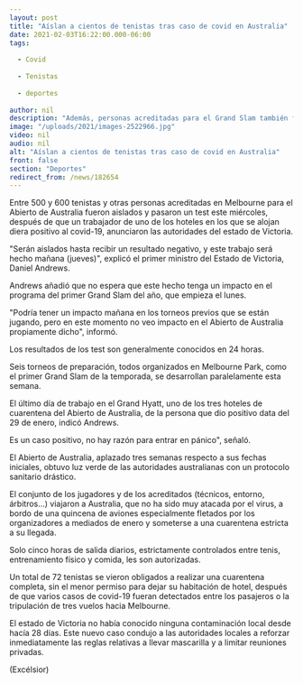 ```yaml
---
layout: post
title: "Aíslan a cientos de tenistas tras caso de covid en Australia"
date: 2021-02-03T16:22:00.000-06:00
tags:
  
  - Covid
  
  - Tenistas
  
  - deportes
  
author: nil
description: "Además, personas acreditadas para el Grand Slam también fueron aisladas. Se sometieron a un test este día, luego que un trabajador de uno de los hoteles diera positivo a coronavirus"
image: "/uploads/2021/images-2522966.jpg"
video: nil
audio: nil
alt: "Aíslan a cientos de tenistas tras caso de covid en Australia"
front: false
section: "Deportes"
redirect_from: /news/182654
---
```


Entre 500 y 600 tenistas y otras personas acreditadas en Melbourne para el Abierto de Australia fueron aislados y pasaron un test este miércoles, después de que un trabajador de uno de los hoteles en los que se alojan diera positivo al covid-19, anunciaron las autoridades del estado de Victoria.

"Serán aislados hasta recibir un resultado negativo, y este trabajo será hecho mañana (jueves)", explicó el primer ministro del Estado de Victoria, Daniel Andrews.

Andrews añadió que no espera que este hecho tenga un impacto en el programa del primer Grand Slam del año, que empieza el lunes.

"Podría tener un impacto mañana en los torneos previos que se están jugando, pero en este momento no veo impacto en el Abierto de Australia propiamente dicho", informó.

Los resultados de los test son generalmente conocidos en 24 horas.

Seis torneos de preparación, todos organizados en Melbourne Park, como el primer Grand Slam de la temporada, se desarrollan paralelamente esta semana.

El último día de trabajo en el Grand Hyatt, uno de los tres hoteles de cuarentena del Abierto de Australia, de la persona que dio positivo data del 29 de enero, indicó Andrews.

Es un caso positivo, no hay razón para entrar en pánico", señaló.

El Abierto de Australia, aplazado tres semanas respecto a sus fechas iniciales, obtuvo luz verde de las autoridades australianas con un protocolo sanitario drástico.

El conjunto de los jugadores y de los acreditados (técnicos, entorno, árbitros...) viajaron a Australia, que no ha sido muy atacada por el virus, a bordo de una quincena de aviones especialmente fletados por los organizadores a mediados de enero y someterse a una cuarentena estricta a su llegada. 

Solo cinco horas de salida diarios, estrictamente controlados entre tenis, entrenamiento físico y comida, les son autorizadas.

Un total de 72 tenistas se vieron obligados a realizar una cuarentena completa, sin el menor permiso para dejar su habitación de hotel, después de que varios casos de covid-19 fueran detectados entre los pasajeros o la tripulación de tres vuelos hacia Melbourne.

El estado de Victoria no había conocido ninguna contaminación local desde hacía 28 días. Este nuevo caso condujo a las autoridades locales a reforzar inmediatamente las reglas relativas a llevar mascarilla y a limitar reuniones privadas.

(Excélsior)